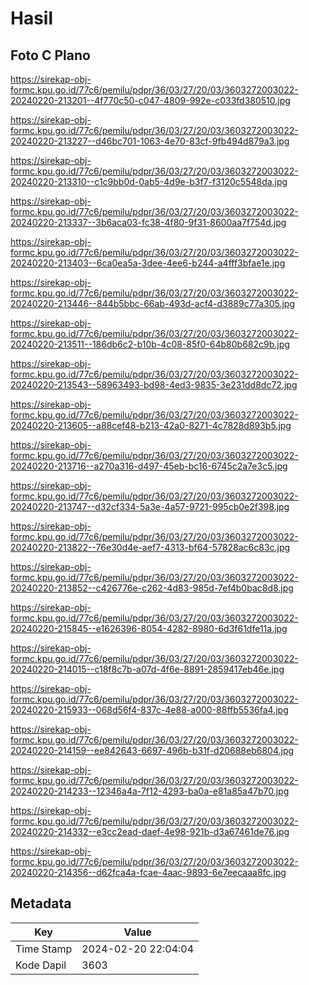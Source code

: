 # Hasil

## Foto C Plano

https://sirekap-obj-formc.kpu.go.id/77c6/pemilu/pdpr/36/03/27/20/03/3603272003022-20240220-213201--4f770c50-c047-4809-992e-c033fd380510.jpg

https://sirekap-obj-formc.kpu.go.id/77c6/pemilu/pdpr/36/03/27/20/03/3603272003022-20240220-213227--d46bc701-1063-4e70-83cf-9fb494d879a3.jpg

https://sirekap-obj-formc.kpu.go.id/77c6/pemilu/pdpr/36/03/27/20/03/3603272003022-20240220-213310--c1c9bb0d-0ab5-4d9e-b3f7-f3120c5548da.jpg

https://sirekap-obj-formc.kpu.go.id/77c6/pemilu/pdpr/36/03/27/20/03/3603272003022-20240220-213337--3b6aca03-fc38-4f80-9f31-8600aa7f754d.jpg

https://sirekap-obj-formc.kpu.go.id/77c6/pemilu/pdpr/36/03/27/20/03/3603272003022-20240220-213403--6ca0ea5a-3dee-4ee6-b244-a4fff3bfae1e.jpg

https://sirekap-obj-formc.kpu.go.id/77c6/pemilu/pdpr/36/03/27/20/03/3603272003022-20240220-213446--844b5bbc-66ab-493d-acf4-d3889c77a305.jpg

https://sirekap-obj-formc.kpu.go.id/77c6/pemilu/pdpr/36/03/27/20/03/3603272003022-20240220-213511--186db6c2-b10b-4c08-85f0-64b80b682c9b.jpg

https://sirekap-obj-formc.kpu.go.id/77c6/pemilu/pdpr/36/03/27/20/03/3603272003022-20240220-213543--58963493-bd98-4ed3-9835-3e231dd8dc72.jpg

https://sirekap-obj-formc.kpu.go.id/77c6/pemilu/pdpr/36/03/27/20/03/3603272003022-20240220-213605--a88cef48-b213-42a0-8271-4c7828d893b5.jpg

https://sirekap-obj-formc.kpu.go.id/77c6/pemilu/pdpr/36/03/27/20/03/3603272003022-20240220-213716--a270a316-d497-45eb-bc16-6745c2a7e3c5.jpg

https://sirekap-obj-formc.kpu.go.id/77c6/pemilu/pdpr/36/03/27/20/03/3603272003022-20240220-213747--d32cf334-5a3e-4a57-9721-995cb0e2f398.jpg

https://sirekap-obj-formc.kpu.go.id/77c6/pemilu/pdpr/36/03/27/20/03/3603272003022-20240220-213822--76e30d4e-aef7-4313-bf64-57828ac6c83c.jpg

https://sirekap-obj-formc.kpu.go.id/77c6/pemilu/pdpr/36/03/27/20/03/3603272003022-20240220-213852--c426776e-c262-4d83-985d-7ef4b0bac8d8.jpg

https://sirekap-obj-formc.kpu.go.id/77c6/pemilu/pdpr/36/03/27/20/03/3603272003022-20240220-215845--e1626396-8054-4282-8980-6d3f61dfe11a.jpg

https://sirekap-obj-formc.kpu.go.id/77c6/pemilu/pdpr/36/03/27/20/03/3603272003022-20240220-214015--c18f8c7b-a07d-4f6e-8891-2859417eb46e.jpg

https://sirekap-obj-formc.kpu.go.id/77c6/pemilu/pdpr/36/03/27/20/03/3603272003022-20240220-215933--068d56f4-837c-4e88-a000-88ffb5536fa4.jpg

https://sirekap-obj-formc.kpu.go.id/77c6/pemilu/pdpr/36/03/27/20/03/3603272003022-20240220-214159--ee842643-6697-496b-b31f-d20688eb6804.jpg

https://sirekap-obj-formc.kpu.go.id/77c6/pemilu/pdpr/36/03/27/20/03/3603272003022-20240220-214233--12346a4a-7f12-4293-ba0a-e81a85a47b70.jpg

https://sirekap-obj-formc.kpu.go.id/77c6/pemilu/pdpr/36/03/27/20/03/3603272003022-20240220-214332--e3cc2ead-daef-4e98-921b-d3a67461de76.jpg

https://sirekap-obj-formc.kpu.go.id/77c6/pemilu/pdpr/36/03/27/20/03/3603272003022-20240220-214356--d62fca4a-fcae-4aac-9893-6e7eecaaa8fc.jpg


## Metadata

| Key        | Value               |
| ---------- | ------------------- |
| Time Stamp | 2024-02-20 22:04:04 |
| Kode Dapil | 3603                |



